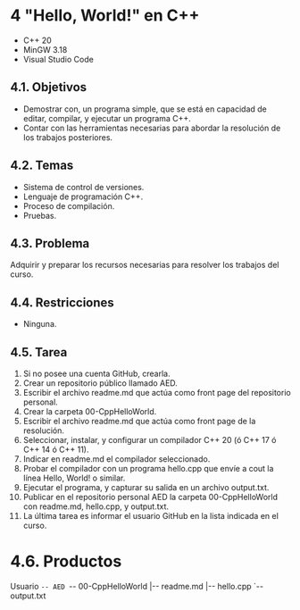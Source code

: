 # 4 "Hello, World!" en C++
* C++ 20
* MinGW 3.18
* Visual Studio Code
## 4.1. Objetivos
* Demostrar con, un programa simple, que se está en capacidad de editar,
compilar, y ejecutar un programa C++.
* Contar con las herramientas necesarias para abordar la resolución de los
trabajos posteriores.
## 4.2. Temas
* Sistema de control de versiones.
* Lenguaje de programación C++.
* Proceso de compilación.
* Pruebas.
## 4.3. Problema
Adquirir y preparar los recursos necesarias para resolver los trabajos del curso.
## 4.4. Restricciones
* Ninguna.
## 4.5. Tarea
1. Si no posee una cuenta GitHub, crearla.
2. Crear un repositorio público llamado AED.
3. Escribir el archivo readme.md que actúa como front page del repositorio
personal.
4. Crear la carpeta 00-CppHelloWorld.
5. Escribir el archivo readme.md que actúa como front page de la resolución.
6. Seleccionar, instalar, y configurar un compilador C++ 20 (ó C++ 17 ó C++ 14
ó C++ 11).
7. Indicar en readme.md el compilador seleccionado.
8. Probar el compilador con un programa hello.cpp que envíe a cout la línea
Hello, World! o similar.
9. Ejecutar el programa, y capturar su salida en un archivo output.txt.
10. Publicar en el repositorio personal AED la carpeta 00-CppHelloWorld con
readme.md, hello.cpp, y output.txt.
11. La última tarea es informar el usuario GitHub en la lista indicada en el curso.

# 4.6. Productos
Usuario
`-- AED
 `-- 00-CppHelloWorld
 |-- readme.md
 |-- hello.cpp
 `-- output.txt
